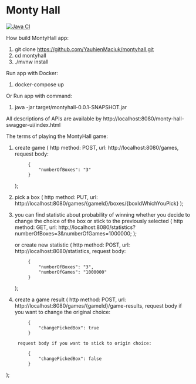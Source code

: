 #  Monty Hall

[![Java CI](https://github.com/YauhienMaciuk/montyhall/actions/workflows/ci.yml/badge.svg)](https://github.com/YauhienMaciuk/montyhall/actions/workflows/ci.yml)

How build MontyHall app:
1) git clone https://github.com/YauhienMaciuk/montyhall.git
2) cd montyhall
3) ./mvnw install

Run app with Docker:
1) docker-compose up

Or Run app with command:
1) java -jar target/montyhall-0.0.1-SNAPSHOT.jar

All descriptions of APIs are available by http://localhost:8080/monty-hall-swagger-ui/index.html

The terms of playing the MontyHall game:
1) create game (
        http method: POST,
        url: http://localhost:8080/games,
        request body:
    
            {
                "numberOfBoxes": "3"
            }
    
    );
2) pick a box (
        http method: PUT,
        url: http://localhost:8080/games/{gameId}/boxes/{boxIdWhichYouPick}
    );
3) you can find statistic about probability of winning whether you decide to change the choice of 
    the box or stick to the previously selected (
        http method: GET,
        url: http://localhost:8080/statistics?numberOfBoxes=3&numberOfGames=1000000;
    );
    
    or create new statistic (
        http method: POST,
        url: http://localhost:8080/statistics,
        request body:
        
            {
                "numberOfBoxes": "3",
                "numberOfGames": "1000000"
            }
            
    );
4) create a game result (
        http method: POST,
        url: http://localhost:8080/games/{gameId}/game-results,
        request body if you want to change the original choice:
    
            {
                "changePickedBox": true
            }
    
        request body if you want to stick to origin choice:
    
            {
                "changePickedBox": false
            }
);